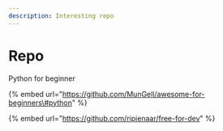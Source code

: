 ```yaml
---
description: Interesting repo
---
```


# Repo

Python for beginner

{% embed url="https://github.com/MunGell/awesome-for-beginners\#python" %}



{% embed url="https://github.com/ripienaar/free-for-dev" %}



